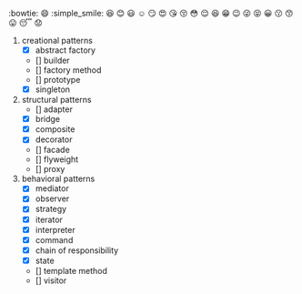 
:bowtie:
:smile:
:simple_smile:
:laughing:
:blush:
:smiley:
:relaxed:
:smirk:
:heart_eyes:
:kissing_heart:
:kissing_closed_eyes:
:flushed:
:relieved:
:satisfied:
:grin:
:wink:
:stuck_out_tongue_winking_eye:
:stuck_out_tongue_closed_eyes:
:grinning:
:kissing:
:kissing_smiling_eyes:
:stuck_out_tongue:
:sleeping:
:worried:

1. creational patterns
	- [x] abstract factory
	- []  builder
	- []  factory method
	- []  prototype
	- [x] singleton
2. structural patterns
	- []  adapter
	- [x] bridge
	- [x] composite
	- [x] decorator
	- []  facade
	- []  flyweight
	- []  proxy
3. behavioral patterns
	- [x] mediator
	- [x] observer
	- [x] strategy
	- [x] iterator
	- [x] interpreter
	- [x] command
	- [x] chain of responsibility
	- [x] state
	- []  template method
	- []  visitor




